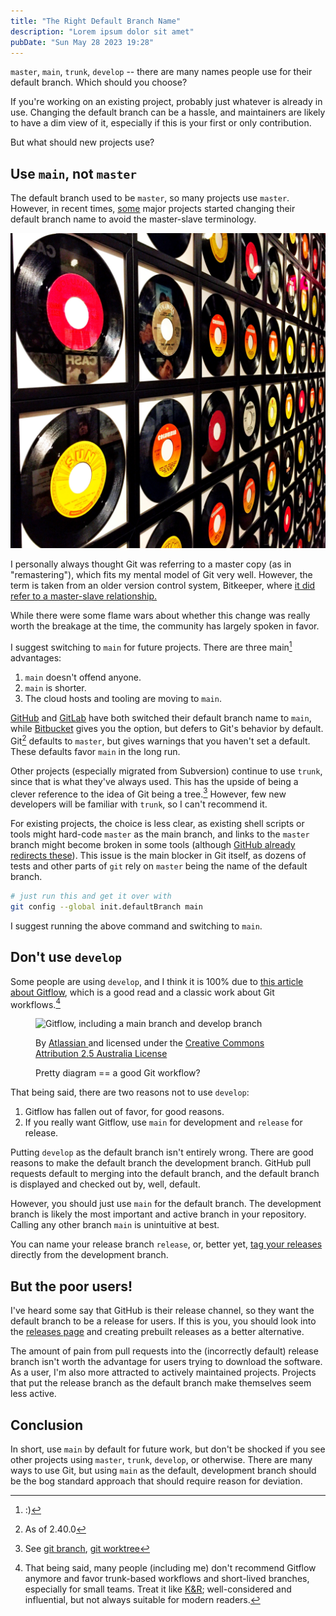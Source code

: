 ```yaml
---
title: "The Right Default Branch Name"
description: "Lorem ipsum dolor sit amet"
pubDate: "Sun May 28 2023 19:28"
---
```


`master`, `main`, `trunk`, `develop` -- there are many names people use for
their default branch. Which should you choose?

If you're working on an existing project, probably just whatever is already in
use. Changing the default branch can be a hassle, and maintainers are likely to
have a dim view of it, especially if this is your first or only contribution.

But what should new projects use?

## Use `main`, not `master`

The default branch used to be `master`, so many projects use `master`. However,
in recent times, [some](https://groups.google.com/a/chromium.org/g/chromium-dev/c/mQ1u-I5U500/m/FdvzlTzhAAAJ?pli=1)
major projects started changing their default branch name
to avoid the master-slave terminology.

![Records](../../assets/pexels-robin-mcpherson-908965.jpeg)

<aside>
I personally always thought Git was referring to a master copy (as in
"remastering"), which fits my mental model of Git very well. However, the
term is taken from an older version control system, Bitkeeper, where
<a href="https://mail.gnome.org/archives/desktop-devel-list/2019-May/msg00066.html">
it did refer to a master-slave relationship.
</a>
</aside>

While there were some flame wars about whether this change was really worth the
breakage at the time, the community has largely spoken in favor.

I suggest switching to `main` for future projects. There are three main[^hehe] advantages:

1. `main` doesn't offend anyone.
2. `main` is shorter.
3. The cloud hosts and tooling are moving to `main`.

[GitHub](https://github.blog/changelog/2020-10-01-the-default-branch-for-newly-created-repositories-is-now-main/)
and [GitLab](https://about.gitlab.com/blog/2021/03/10/new-git-default-branch-name/)
have both switched their default branch name to `main`, while
[Bitbucket](https://confluence.atlassian.com/bitbucketserver/setting-a-system-wide-default-branch-name-1021220665.html)
gives you the option, but defers to Git's behavior by default.
Git[^git-version] defaults to `master`, but gives warnings that you haven't set
a default. These defaults favor `main` in the long run.

Other projects (especially migrated from Subversion) continue to use `trunk`,
since that is what they've always used. This has the upside of being a clever
reference to the idea of Git being a tree.[^tree] However, few new developers will
be familiar with `trunk`, so I can't recommend it.

For existing projects, the choice is less clear, as existing shell scripts or
tools might hard-code `master` as the main branch, and links to the `master`
branch might become broken in some tools (although
[GitHub already redirects these](https://github.com/github/renaming/)). This
issue is the main blocker in Git itself, as dozens of tests and other parts of
`git` rely on `master` being the name of the default branch.

```bash
# just run this and get it over with
git config --global init.defaultBranch main
```

I suggest running the above command and switching to `main`.

## Don't use `develop`

Some people are using `develop`, and I think it is 100% due to [this
article about Gitflow](https://www.atlassian.com/git/tutorials/comparing-workflows/gitflow-workflow),
which is a good read and a classic work about Git workflows.[^gitflow]

<figure>
    <a>
        <img 
            src="/atlassian-gitflow.svg"
            alt="Gitflow, including a main branch and develop branch"
        >
    </a>
    <figcaption>
        <p class="text-xs">By
            <a href="https://www.atlassian.com/git/tutorials/comparing-workflows/gitflow-workflow">
                Atlassian
            </a>
            and licensed under the 
            <a href="http://creativecommons.org/licenses/by/2.5/au/">
                Creative Commons Attribution 2.5 Australia License
            </a>
        </p>
        <p class="m-0 md:text-base">Pretty diagram == a good Git workflow?</p>
    </figcaption>
</figure>

That being said, there are two reasons not to use `develop`:

1. Gitflow has fallen out of favor, for good reasons.
2. If you really want Gitflow, use `main` for development and `release` for release.

Putting `develop` as the default branch isn't entirely wrong. There are good
reasons to make the default branch the development branch. GitHub pull requests
default to merging into the default branch, and the default branch is displayed
and checked out by, well, default.

However, you should just use `main` for the default branch. The development
branch is likely the most important and active branch in your repository.
Calling any other branch `main` is unintuitive at best.

You can name your release branch `release`, or, better yet, [tag your releases](https://git-scm.com/book/en/v2/Git-Basics-Tagging)
directly from the development branch.

## But the poor users!

I've heard some say that GitHub is their release channel, so they want the
default branch to be a release for users. If this is you, you should look
into the [releases page](https://docs.github.com/en/repositories/releasing-projects-on-github/about-releases)
and creating prebuilt releases as a better alternative.

The amount of pain from pull requests into the (incorrectly default) release
branch isn't worth the advantage for users trying to download the software. As
a user, I'm also more attracted to actively maintained projects. Projects that
put the release branch as the default branch make themselves seem less active.

## Conclusion

In short, use `main` by default for future work, but don't be shocked if you
see other projects using `master`, `trunk`, `develop`, or otherwise. There are
many ways to use Git, but using `main` as the default, development branch
should be the bog standard approach that should require reason for deviation.

[^hehe]: :)
[^git-version]: As of 2.40.0
[^tree]: See [git branch](https://git-scm.com/docs/git-branch), [git worktree](https://git-scm.com/docs/git-worktree)
[^gitflow]:
    That being said, many people (including me) don't recommend Gitflow anymore
    and favor trunk-based workflows and short-lived branches, especially for
    small teams. Treat it like
    [K&R](https://en.wikipedia.org/wiki/The_C_Programming_Language);
    well-considered and influential, but not always suitable for modern
    readers.
